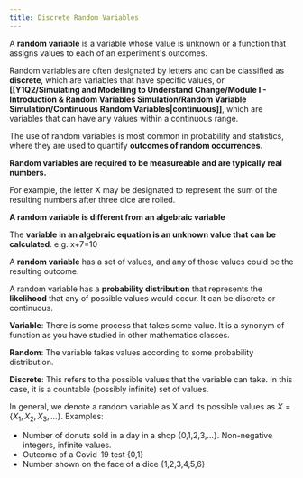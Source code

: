 ```yaml
---
title: Discrete Random Variables
---
```


A **random variable** is a variable whose value is unknown or a function that assigns values to each of an experiment's outcomes.

Random variables are often designated by letters and can be classified as **discrete**, which are variables that have specific values, or **[[Y1Q2/Simulating and Modelling to Understand Change/Module I - Introduction & Random Variables Simulation/Random Variable Simulation/Continuous Random Variables|continuous]]**, which are variables that can have any values within a continuous range.

The use of random variables is most common in probability and statistics, where they are used to quantify **outcomes of random occurrences**.

**Random variables are required to be measureable and are typically real numbers.**

For example, the letter X may be designated to represent the sum of the resulting numbers after three dice are rolled.

**A random variable is different from an algebraic variable**

The **variable in an algebraic equation is an unknown value that can be calculated**. e.g. x+7=10

A **random variable** has a set of values, and any of those values could be the resulting outcome.

A random variable has a **probability distribution** that represents the **likelihood** that any of possible values would occur. It can be discrete or continuous.

**Variable**: There is some process that takes some value. It is a synonym of function as you have studied in other mathematics classes.

**Random**: The variable takes values according to some probability distribution.

**Discrete**: This refers to the possible values that the variable can take. In this case, it is a countable (possibly infinite) set of values.

In general, we denote a random variable as X and its possible values as $X=\{X_1, X_2, X_3,...\}$.
Examples:
- Number of donuts sold in a day in a shop {0,1,2,3,...}. Non-negative integers, infinite values.
- Outcome of a Covid-19 test {0,1}
- Number shown on the face of a dice {1,2,3,4,5,6}
